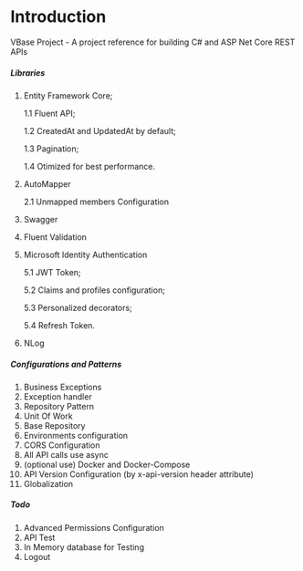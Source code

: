 # Introduction 
VBase Project - A project reference for building C# and ASP Net Core REST APIs

##### Libraries

1.	Entity Framework Core;

	1.1	Fluent API;

	1.2	CreatedAt and UpdatedAt by default;

	1.3 Pagination;

	1.4 Otimized for best performance.

2.  AutoMapper

	2.1	Unmapped members Configuration

3.  Swagger
4.  Fluent Validation
5.  Microsoft Identity Authentication

	5.1	JWT Token;

	5.2 Claims and profiles configuration;

	5.3	Personalized decorators;

	5.4	Refresh Token.

6.	NLog

##### Configurations and Patterns

1.  Business Exceptions
2.  Exception handler
3.  Repository Pattern
4.  Unit Of Work
5.  Base Repository
6.  Environments configuration
7.	CORS Configuration
8.	All API calls use async
9.	(optional use) Docker and Docker-Compose
10.	API Version Configuration (by x-api-version header attribute)
11. Globalization


##### Todo 
1.	Advanced Permissions Configuration
2.	API Test
3.	In Memory database for Testing
4.	Logout
